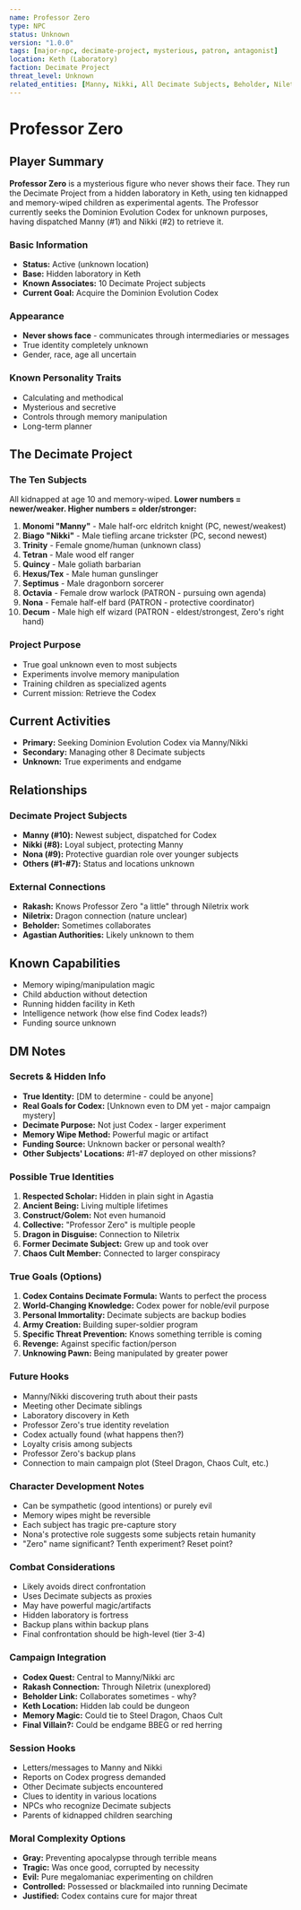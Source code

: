 ```yaml
---
name: Professor Zero
type: NPC
status: Unknown
version: "1.0.0"
tags: [major-npc, decimate-project, mysterious, patron, antagonist]
location: Keth (Laboratory)
faction: Decimate Project
threat_level: Unknown
related_entities: [Manny, Nikki, All Decimate Subjects, Beholder, Niletrix]
---
```


# Professor Zero

## Player Summary

**Professor Zero** is a mysterious figure who never shows their face. They run the Decimate Project from a hidden laboratory in Keth, using ten kidnapped and memory-wiped children as experimental agents. The Professor currently seeks the Dominion Evolution Codex for unknown purposes, having dispatched Manny (#1) and Nikki (#2) to retrieve it.

### Basic Information
- **Status:** Active (unknown location)
- **Base:** Hidden laboratory in Keth
- **Known Associates:** 10 Decimate Project subjects
- **Current Goal:** Acquire the Dominion Evolution Codex

### Appearance
- **Never shows face** - communicates through intermediaries or messages
- True identity completely unknown
- Gender, race, age all uncertain

### Known Personality Traits
- Calculating and methodical
- Mysterious and secretive
- Controls through memory manipulation
- Long-term planner

## The Decimate Project

### The Ten Subjects
All kidnapped at age 10 and memory-wiped. **Lower numbers = newer/weaker. Higher numbers = older/stronger:**

1. **Monomi "Manny"** - Male half-orc eldritch knight (PC, newest/weakest)
2. **Biago "Nikki"** - Male tiefling arcane trickster (PC, second newest)
3. **Trinity** - Female gnome/human (unknown class)
4. **Tetran** - Male wood elf ranger
5. **Quincy** - Male goliath barbarian
6. **Hexus/Tex** - Male human gunslinger
7. **Septimus** - Male dragonborn sorcerer
8. **Octavia** - Female drow warlock (PATRON - pursuing own agenda)
9. **Nona** - Female half-elf bard (PATRON - protective coordinator)
10. **Decum** - Male high elf wizard (PATRON - eldest/strongest, Zero's right hand)

### Project Purpose
- True goal unknown even to most subjects
- Experiments involve memory manipulation
- Training children as specialized agents
- Current mission: Retrieve the Codex

## Current Activities
- **Primary:** Seeking Dominion Evolution Codex via Manny/Nikki
- **Secondary:** Managing other 8 Decimate subjects
- **Unknown:** True experiments and endgame

## Relationships

### Decimate Project Subjects
- **Manny (#10):** Newest subject, dispatched for Codex
- **Nikki (#8):** Loyal subject, protecting Manny
- **Nona (#9):** Protective guardian role over younger subjects
- **Others (#1-#7):** Status and locations unknown

### External Connections
- **Rakash:** Knows Professor Zero "a little" through Niletrix work
- **Niletrix:** Dragon connection (nature unclear)
- **Beholder:** Sometimes collaborates
- **Agastian Authorities:** Likely unknown to them

## Known Capabilities
- Memory wiping/manipulation magic
- Child abduction without detection
- Running hidden facility in Keth
- Intelligence network (how else find Codex leads?)
- Funding source unknown

## DM Notes

### Secrets & Hidden Info
- **True Identity:** [DM to determine - could be anyone]
- **Real Goals for Codex:** [Unknown even to DM yet - major campaign mystery]
- **Decimate Purpose:** Not just Codex - larger experiment
- **Memory Wipe Method:** Powerful magic or artifact
- **Funding Source:** Unknown backer or personal wealth?
- **Other Subjects' Locations:** #1-#7 deployed on other missions?

### Possible True Identities
1. **Respected Scholar:** Hidden in plain sight in Agastia
2. **Ancient Being:** Living multiple lifetimes
3. **Construct/Golem:** Not even humanoid
4. **Collective:** "Professor Zero" is multiple people
5. **Dragon in Disguise:** Connection to Niletrix
6. **Former Decimate Subject:** Grew up and took over
7. **Chaos Cult Member:** Connected to larger conspiracy

### True Goals (Options)
1. **Codex Contains Decimate Formula:** Wants to perfect the process
2. **World-Changing Knowledge:** Codex power for noble/evil purpose
3. **Personal Immortality:** Decimate subjects are backup bodies
4. **Army Creation:** Building super-soldier program
5. **Specific Threat Prevention:** Knows something terrible is coming
6. **Revenge:** Against specific faction/person
7. **Unknowing Pawn:** Being manipulated by greater power

### Future Hooks
- Manny/Nikki discovering truth about their pasts
- Meeting other Decimate siblings
- Laboratory discovery in Keth
- Professor Zero's true identity revelation
- Codex actually found (what happens then?)
- Loyalty crisis among subjects
- Professor Zero's backup plans
- Connection to main campaign plot (Steel Dragon, Chaos Cult, etc.)

### Character Development Notes
- Can be sympathetic (good intentions) or purely evil
- Memory wipes might be reversible
- Each subject has tragic pre-capture story
- Nona's protective role suggests some subjects retain humanity
- "Zero" name significant? Tenth experiment? Reset point?

### Combat Considerations
- Likely avoids direct confrontation
- Uses Decimate subjects as proxies
- May have powerful magic/artifacts
- Hidden laboratory is fortress
- Backup plans within backup plans
- Final confrontation should be high-level (tier 3-4)

### Campaign Integration
- **Codex Quest:** Central to Manny/Nikki arc
- **Rakash Connection:** Through Niletrix (unexplored)
- **Beholder Link:** Collaborates sometimes - why?
- **Keth Location:** Hidden lab could be dungeon
- **Memory Magic:** Could tie to Steel Dragon, Chaos Cult
- **Final Villain?:** Could be endgame BBEG or red herring

### Session Hooks
- Letters/messages to Manny and Nikki
- Reports on Codex progress demanded
- Other Decimate subjects encountered
- Clues to identity in various locations
- NPCs who recognize Decimate subjects
- Parents of kidnapped children searching

### Moral Complexity Options
- **Gray:** Preventing apocalypse through terrible means
- **Tragic:** Was once good, corrupted by necessity
- **Evil:** Pure megalomaniac experimenting on children
- **Controlled:** Possessed or blackmailed into running Decimate
- **Justified:** Codex contains cure for major threat
